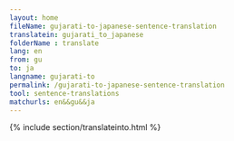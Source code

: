 ```yaml
---
layout: home
fileName: gujarati-to-japanese-sentence-translation
translatein: gujarati_to_japanese
folderName : translate
lang: en
from: gu
to: ja
langname: gujarati-to
permalink: /gujarati-to-japanese-sentence-translation
tool: sentence-translations
matchurls: en&&gu&&ja
---
```

{% include section/translateinto.html %}
